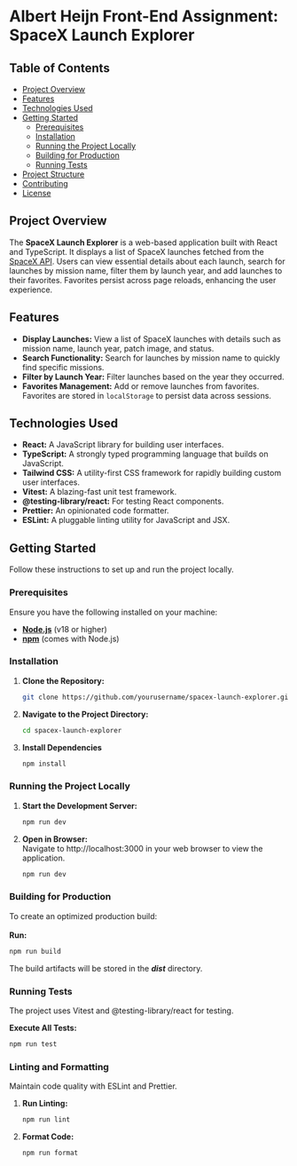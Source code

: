 # Albert Heijn Front-End Assignment: SpaceX Launch Explorer

## Table of Contents

- [Project Overview](#project-overview)
- [Features](#features)
- [Technologies Used](#technologies-used)
- [Getting Started](#getting-started)
  - [Prerequisites](#prerequisites)
  - [Installation](#installation)
  - [Running the Project Locally](#running-the-project-locally)
  - [Building for Production](#building-for-production)
  - [Running Tests](#running-tests)
- [Project Structure](#project-structure)
- [Contributing](#contributing)
- [License](#license)

## Project Overview

The **SpaceX Launch Explorer** is a web-based application built with React and TypeScript. It displays a list of SpaceX launches fetched from the [SpaceX API](https://api.spacexdata.com/v4/launches). Users can view essential details about each launch, search for launches by mission name, filter them by launch year, and add launches to their favorites. Favorites persist across page reloads, enhancing the user experience.

## Features

- **Display Launches:** View a list of SpaceX launches with details such as mission name, launch year, patch image, and status.
- **Search Functionality:** Search for launches by mission name to quickly find specific missions.
- **Filter by Launch Year:** Filter launches based on the year they occurred.
- **Favorites Management:** Add or remove launches from favorites. Favorites are stored in `localStorage` to persist data across sessions.

## Technologies Used

- **React:** A JavaScript library for building user interfaces.
- **TypeScript:** A strongly typed programming language that builds on JavaScript.
- **Tailwind CSS:** A utility-first CSS framework for rapidly building custom user interfaces.
- **Vitest:** A blazing-fast unit test framework.
- **@testing-library/react:** For testing React components.
- **Prettier:** An opinionated code formatter.
- **ESLint:** A pluggable linting utility for JavaScript and JSX.

## Getting Started

Follow these instructions to set up and run the project locally.

### Prerequisites

Ensure you have the following installed on your machine:

- **[Node.js](https://nodejs.org/)** (v18 or higher)
- **[npm](https://www.npmjs.com/)** (comes with Node.js)

### Installation

1.  **Clone the Repository:**

    ```bash
    git clone https://github.com/yourusername/spacex-launch-explorer.git
    ```

2.  **Navigate to the Project Directory:**

    ```bash
    cd spacex-launch-explorer
    ```

3.  **Install Dependencies**
    ```bash
    npm install
    ```

### Running the Project Locally

1.  **Start the Development Server:**
    ```bash
    npm run dev
    ```
2.  **Open in Browser:**<br />
    Navigate to http://localhost:3000 in your web browser to view the application.
    ```bash
    npm run dev
    ```

### Building for Production

To create an optimized production build: <br />
<br />
**Run:**

```bash
npm run build
```

The build artifacts will be stored in the **_dist_** directory.

### Running Tests

The project uses Vitest and @testing-library/react for testing.

**Execute All Tests:**

```bash
npm run test
```

### Linting and Formatting

Maintain code quality with ESLint and Prettier.

1.  **Run Linting:**

    ```bash
    npm run lint
    ```

2.  **Format Code:**

    ```bash
    npm run format
    ```
